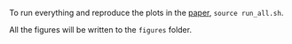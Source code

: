 To run everything and reproduce the plots in the [paper](https://arxiv.org/abs/2405.19585), `source run_all.sh`. 

All the figures will be written to the `figures` folder.
